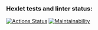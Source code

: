 ### Hexlet tests and linter status:
[![Actions Status](https://github.com/Oxian66/frontend-project-lvl2/workflows/hexlet-check/badge.svg)](https://github.com/Oxian66/frontend-project-lvl2/actions)
[![Maintainability](https://api.codeclimate.com/v1/badges/a99a88d28ad37a79dbf6/maintainability)](https://codeclimate.com/github/codeclimate/codeclimate/maintainability)